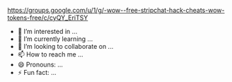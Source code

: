https://groups.google.com/u/1/g/-wow--free-stripchat-hack-cheats-wow-tokens-free/c/cyQY_EriTSY


- 👀 I’m interested in ...
- 🌱 I’m currently learning ...
- 💞️ I’m looking to collaborate on ...
- 📫 How to reach me ...
- 😄 Pronouns: ...
- ⚡ Fun fact: ...

<!---
koekoesa/koekoesa is a ✨ special ✨ repository because its `README.md` (this file) appears on your GitHub profile.
You can click the Preview link to take a look at your changes.
--->
